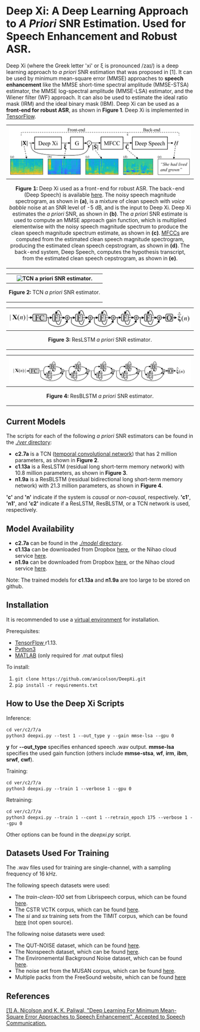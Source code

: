 <!--- 

export PATH=/usr/local/cuda-10.0/bin${PATH:+:${PATH}}
export LD_LIBRARY_PATH=/usr/local/cuda-10.0/lib64${LD_LIBRARY_PATH:+:${LD_LIBRARY_PATH}}

-->

Deep Xi: A Deep Learning Approach to *A Priori* SNR Estimation. Used for Speech Enhancement and Robust ASR.
====

Deep Xi (where the Greek letter 'xi' or ξ is pronounced  /zaɪ/) is a deep learning approach to *a priori* SNR estimation that was proposed in [1]. It can be used by minimum mean-square error (MMSE) approaches to **speech enhancement** like the MMSE short-time spectral amplitude (MMSE-STSA) estimator, the MMSE log-spectral amplitude (MMSE-LSA) estimator, and the Wiener filter (WF) approach. It can also be used to estimate the ideal ratio mask (IRM) and the ideal binary mask (IBM). Deep Xi can be used as a **front-end for robust ASR**, as shown in **Figure 1**. Deep Xi is implemented in [TensorFlow](https://www.tensorflow.org/).

|![](./fig_front-end.png "Deep Xi as a front-end for robust ASR.")|
|----|
| <p align="center"> <b>Figure 1:</b> Deep Xi used as a front-end for robust ASR. The back-end (Deep Speech) is available <a href="https://github.com/mozilla/DeepSpeech">here</a>. The noisy speech magnitude spectrogram, as shown in <b>(a)</b>, is a mixture of clean speech with <i>voice babble</i> noise at an SNR level of -5 dB, and is the input to Deep Xi. Deep Xi estimates the <i>a priori</i> SNR, as shown in <b>(b)</b>. The <i>a priori</i> SNR estimate is used to compute an MMSE approach gain function, which is multiplied elementwise with the noisy speech magnitude spectrum to produce the clean speech magnitude spectrum estimate, as shown in <b>(c)</b>. <a href="https://github.com/anicolson/matlab_feat">MFCCs</a> are computed from the estimated clean speech magnitude spectrogram, producing the estimated clean speech cepstrogram, as shown in <b>(d)</b>. The back-end system, Deep Speech, computes the hypothesis transcript, from the estimated clean speech cepstrogram, as shown in <b>(e)</b>. </p> |

|![](./fig_tcn.gif "TCN a priori SNR estimator.")|
|----|
| <p align="center"> <b>Figure 2:</b> <a> TCN </a> <i> a priori</i>  <a> SNR estimator.</a> </p> |

|![](./fig_reslstm.png "ResLSTM a priori SNR estimator.")|
|----|
| <p align="center"> <b>Figure 3:</b> <a> ResLSTM </a> <i> a priori</i>  <a> SNR estimator.</a> </p> |

|![](./fig_resblstm.png "ResBLSTM a priori SNR estimator.")|
|----|
| <p align="center"> <b>Figure 4:</b> <a> ResBLSTM </a> <i> a priori</i>  <a> SNR estimator.</a> </p> |

Current Models
-----
The scripts for each of the following *a priori* SNR estimators can be found in the [*./ver* directory](https://github.com/anicolson/DeepXi/tree/master/ver):

* **c2.7a** is a TCN ([temporal convolutional network](https://arxiv.org/pdf/1803.01271.pdf)) that has 2 million parameters, as shown in **Figure 2**.
* **c1.13a** is a ResLSTM (residual long short-term memory network) with 10.8 million parameters, as shown in **Figure 3**.
* **n1.9a** is a ResBLSTM (residual bidirectional long short-term memory network) with 21.3 million parameters, as shown in **Figure 4**.

**'c'** and **'n'** indicate if the system is *causal* or *non-causal*, respectively. **'c1'**, **'n1'**, and **'c2'** indicate if a ResLSTM, ResBLSTM, or a TCN network is used, respectively.

Model Availability
-----

* **c2.7a**  can be found in the [*./model* directory](https://github.com/anicolson/DeepXi/tree/master/model/c2.7a). 
* **c1.13a** can be downloaded from Dropbox [here](https://www.dropbox.com/s/tpe5ydj758jvic9/c1.13a.zip?dl=0), or the Nihao cloud service [here](https://app.nihaocloud.com/f/d5675749ba7342a09a61/?dl=1).
* **n1.9a** can be downloaded from Dropbox [here](https://www.dropbox.com/s/1o5d7pj2pinxitz/n1.9a.zip?dl=0), or the Nihao cloud service [here](https://app.nihaocloud.com/f/3739ce91061e4d619272/?dl=1).

Note: The trained models for **c1.13a** and **n1.9a** are too large to be stored on github.

<!--
Trained models for **c2.7a** and **c1.13a** can be found in the *./model* directory. The trained model for **n1.9a** is to large to be stored on github. A model for **n1.9a** can be downloaded from [here](https://www.dropbox.com/s/wkhymfmx4qmqvg7/n1.5a.zip?dl=0). 
-->

Installation
-----

It is recommended to use a [virtual environment](http://virtualenvwrapper.readthedocs.io/en/latest/install.html) for installation.

Prerequisites:

* [TensorFlow ](https://www.tensorflow.org/) r1.13.
* [Python3](https://docs.python-guide.org/starting/install3/linux/)
* [MATLAB](https://www.mathworks.com/products/matlab.html) (only required for .mat output files)

To install:

1. `git clone https://github.com/anicolson/DeepXi.git`
2. `pip install -r requirements.txt`

How to Use the Deep Xi Scripts
-----
Inference:

```
cd ver/c2/7/a
python3 deepxi.py --test 1 --out_type y --gain mmse-lsa --gpu 0
```
**y** for **--out_type** specifies enhanced speech .wav output. **mmse-lsa** specifies the used gain function (others include **mmse-stsa**, **wf**, **irm**, **ibm**, **srwf**, **cwf**).


Training:

```
cd ver/c2/7/a
python3 deepxi.py --train 1 --verbose 1 --gpu 0
```

Retraining:

```
cd ver/c2/7/a
python3 deepxi.py --train 1 --cont 1 --retrain_epoch 175 --verbose 1 --gpu 0
```

Other options can be found in the *deepxi.py* script.

Datasets Used For Training
-----
The .wav files used for training are single-channel, with a sampling frequency of 16 kHz.

The following speech datasets were used:
* The *train-clean-100* set from Librispeech corpus, which can be found [here](http://www.openslr.org/12/).
* The CSTR VCTK corpus, which can be found [here](https://datashare.is.ed.ac.uk/handle/10283/2651).
* The *si* and *sx* training sets from the TIMIT corpus, which can be found [here](https://catalog.ldc.upenn.edu/LDC93S1) (not open source).

The following noise datasets were used:
* The QUT-NOISE dataset, which can be found [here](https://research.qut.edu.au/saivt/databases/qut-noise-databases-and-protocols/).
* The Nonspeech dataset, which can be found [here](http://web.cse.ohio-state.edu/pnl/corpus/HuNonspeech/HuCorpus.html). 
* The Environemental Background Noise dataset, which can be found [here](http://www.utdallas.edu/~nxk019000/VAD-dataset/).
* The noise set from the MUSAN corpus, which can be found [here](http://www.openslr.org/17/).
* Multiple packs from the FreeSound website, which can be found  [here](https://freesound.org/)

References
-----

[[1] A. Nicolson and K. K. Paliwal, "Deep Learning For Minimum Mean-Square Error Approaches to Speech Enhancement", Accepted to Speech Communication.](./xi_2018.pdf)
